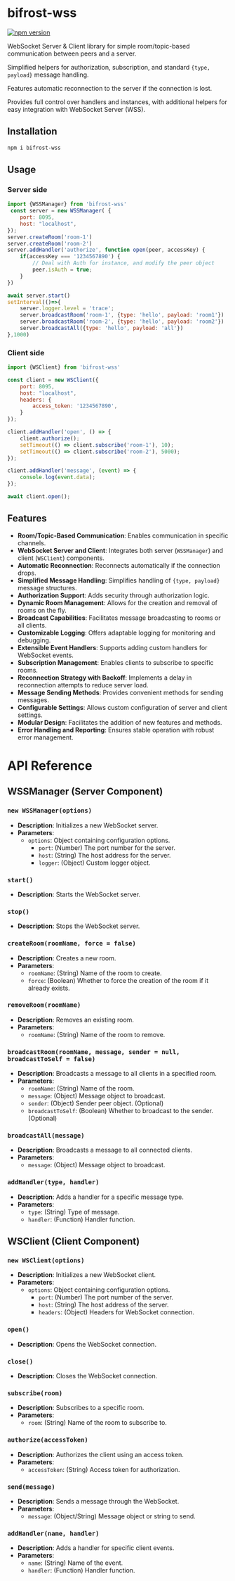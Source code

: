 # bifrost-wss

[![npm version](https://badge.fury.io/js/bifrost-wss.svg)](https://badge.fury.io/js/bifrost-wss)


WebSocket Server & Client library for simple room/topic-based communication between peers and a server.

Simplified helpers for authorization, subscription, and standard `{type, payload}` message handling.

Features automatic reconnection to the server if the connection is lost.

Provides full control over handlers and instances, with additional helpers for easy integration with WebSocket Server (WSS).


## Installation

```bash
npm i bifrost-wss
```

## Usage

### Server side 

```js
import {WSSManager} from 'bifrost-wss'
 const server = new WSSManager( {
    port: 8095,
    host: "localhost",
});
server.createRoom('room-1')
server.createRoom('room-2')
server.addHandler('authorize', function open(peer, accessKey) {
    if(accessKey === '1234567890') {
        // Deal with Auth for instance, and modify the peer object
        peer.isAuth = true;
    }
})

await server.start()
setInterval(()=>{
    server.logger.level = 'trace';
    server.broadcastRoom('room-1', {type: 'hello', payload: 'room1'})
    server.broadcastRoom('room-2', {type: 'hello', payload: 'room2'})
    server.broadcastAll({type: 'hello', payload: 'all'})
},1000)
```

### Client side


```js
import {WSClient} from 'bifrost-wss'

const client = new WSClient({
    port: 8095,
    host: "localhost",
    headers: {
        access_token: '1234567890',
    }
});

client.addHandler('open', () => {
    client.authorize();
    setTimeout(() => client.subscribe('room-1'), 10);
    setTimeout(() => client.subscribe('room-2'), 5000);
});

client.addHandler('message', (event) => {
    console.log(event.data);
});

await client.open();
```


## Features

- **Room/Topic-Based Communication**: Enables communication in specific channels.
- **WebSocket Server and Client**: Integrates both server (`WSSManager`) and client (`WSClient`) components.
- **Automatic Reconnection**: Reconnects automatically if the connection drops.
- **Simplified Message Handling**: Simplifies handling of `{type, payload}` message structures.
- **Authorization Support**: Adds security through authorization logic.
- **Dynamic Room Management**: Allows for the creation and removal of rooms on the fly.
- **Broadcast Capabilities**: Facilitates message broadcasting to rooms or all clients.
- **Customizable Logging**: Offers adaptable logging for monitoring and debugging.
- **Extensible Event Handlers**: Supports adding custom handlers for WebSocket events.
- **Subscription Management**: Enables clients to subscribe to specific rooms.
- **Reconnection Strategy with Backoff**: Implements a delay in reconnection attempts to reduce server load.
- **Message Sending Methods**: Provides convenient methods for sending messages.
- **Configurable Settings**: Allows custom configuration of server and client settings.
- **Modular Design**: Facilitates the addition of new features and methods.
- **Error Handling and Reporting**: Ensures stable operation with robust error management.

# API Reference

## WSSManager (Server Component)

### `new WSSManager(options)`
- **Description**: Initializes a new WebSocket server.
- **Parameters**:
    - `options`: Object containing configuration options.
        - `port`: (Number) The port number for the server.
        - `host`: (String) The host address for the server.
        - `logger`: (Object) Custom logger object.

### `start()`
- **Description**: Starts the WebSocket server.

### `stop()`
- **Description**: Stops the WebSocket server.

### `createRoom(roomName, force = false)`
- **Description**: Creates a new room.
- **Parameters**:
    - `roomName`: (String) Name of the room to create.
    - `force`: (Boolean) Whether to force the creation of the room if it already exists.

### `removeRoom(roomName)`
- **Description**: Removes an existing room.
- **Parameters**:
    - `roomName`: (String) Name of the room to remove.

### `broadcastRoom(roomName, message, sender = null, broadcastToSelf = false)`
- **Description**: Broadcasts a message to all clients in a specified room.
- **Parameters**:
    - `roomName`: (String) Name of the room.
    - `message`: (Object) Message object to broadcast.
    - `sender`: (Object) Sender peer object. (Optional)
    - `broadcastToSelf`: (Boolean) Whether to broadcast to the sender. (Optional)

### `broadcastAll(message)`
- **Description**: Broadcasts a message to all connected clients.
- **Parameters**:
    - `message`: (Object) Message object to broadcast.

### `addHandler(type, handler)`
- **Description**: Adds a handler for a specific message type.
- **Parameters**:
    - `type`: (String) Type of message.
    - `handler`: (Function) Handler function.

## WSClient (Client Component)

### `new WSClient(options)`
- **Description**: Initializes a new WebSocket client.
- **Parameters**:
    - `options`: Object containing configuration options.
        - `port`: (Number) The port number of the server.
        - `host`: (String) The host address of the server.
        - `headers`: (Object) Headers for WebSocket connection.

### `open()`
- **Description**: Opens the WebSocket connection.

### `close()`
- **Description**: Closes the WebSocket connection.

### `subscribe(room)`
- **Description**: Subscribes to a specific room.
- **Parameters**:
    - `room`: (String) Name of the room to subscribe to.

### `authorize(accessToken)`
- **Description**: Authorizes the client using an access token.
- **Parameters**:
    - `accessToken`: (String) Access token for authorization.

### `send(message)`
- **Description**: Sends a message through the WebSocket.
- **Parameters**:
    - `message`: (Object/String) Message object or string to send.

### `addHandler(name, handler)`
- **Description**: Adds a handler for specific client events.
- **Parameters**:
    - `name`: (String) Name of the event.
    - `handler`: (Function) Handler function.
